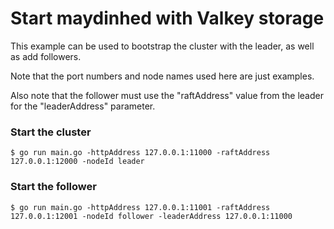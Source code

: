 # Start maydinhed with Valkey storage
This example can be used to bootstrap the cluster with the leader, as well as add followers.

Note that the port numbers and node names used here are just examples.

Also note that the follower must use the "raftAddress" value from the leader for the "leaderAddress" parameter.

### Start the cluster
```
$ go run main.go -httpAddress 127.0.0.1:11000 -raftAddress 127.0.0.1:12000 -nodeId leader
```

### Start the follower
```
$ go run main.go -httpAddress 127.0.0.1:11001 -raftAddress 127.0.0.1:12001 -nodeId follower -leaderAddress 127.0.0.1:11000
```
